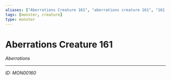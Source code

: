 ```yaml
---
aliases: ["Aberrations Creature 161", "aberrations creature 161", "161 Creature Aberrations"]
tags: [monster, creature]
type: monster
---
```


# Aberrations Creature 161

*Aberrations*

---
*ID: MON00160*